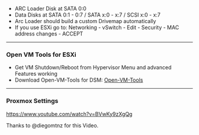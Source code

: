   - ARC Loader Disk at SATA 0:0
  - Data Disks at SATA 0:1 - 0:7 / SATA x:0 - x:7 /  SCSI x:0 - x:7
  - Arc Loader should build a custom Drivemap automatically
  - If you use ESXi go to: Networking - vSwitch - Edit - Security - MAC address changes - ACCEPT

---

### Open VM Tools for ESXi

  - Get VM Shutdown/Reboot from Hypervisor Menu and advanced Features working
  - Download Open-VM-Tools for DSM: [Open-VM-Tools](https://github.com/AuxXxilium/synology-dsm-open-vm-tools/releases/latest)

---

### Proxmox Settings

https://www.youtube.com/watch?v=BVwKy9zXgQg

Thanks to @diegomtnz for this Video.